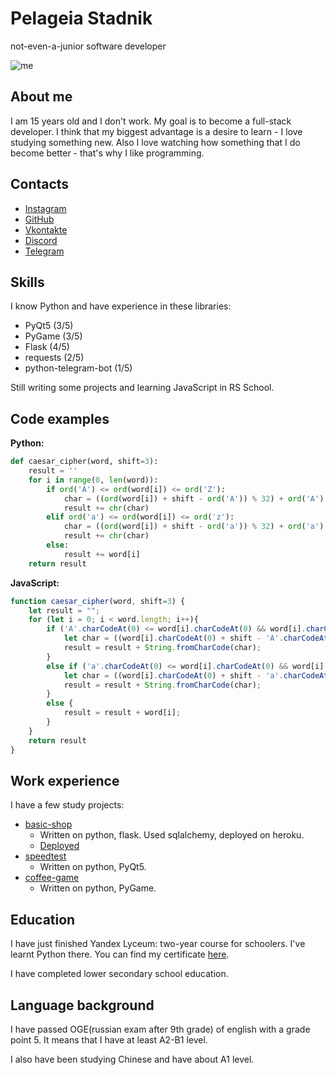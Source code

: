 # Pelageia Stadnik
not-even-a-junior software developer


![me](https://i.imgur.com/d1eSMAV.jpg "my photo")

## About me
I am 15 years old and I don't work. My goal is to become a full-stack developer. I think that my biggest advantage is a desire to learn - I love studying something new. Also I love watching how something that I do become better - that's why I like programming.

## Contacts
* [Instagram](https://instagram.com/jkovalenk0)
* [GitHub](https://github.com/j-kovalenko)
* [Vkontakte](https://vk.com/jjj07)
* [Discord](https://discord.com/users/799527149458948096)
* [Telegram](https://t.me/jkovalenk0)

## Skills
I know Python and have experience in these libraries:
* PyQt5 (3/5)
* PyGame (3/5)
* Flask (4/5)
* requests (2/5)
* python-telegram-bot (1/5)

Still writing some projects and learning JavaScript in RS School. 

## Code examples
**Python:**
```python
def caesar_cipher(word, shift=3):
    result = ''
    for i in range(0, len(word)):
        if ord('A') <= ord(word[i]) <= ord('Z'):
            char = ((ord(word[i]) + shift - ord('A')) % 32) + ord('A')
            result += chr(char)
        elif ord('a') <= ord(word[i]) <= ord('z'):
            char = ((ord(word[i]) + shift - ord('a')) % 32) + ord('a')
            result += chr(char)
        else:
            result += word[i]
    return result
```
**JavaScript:**
```javascript
function caesar_cipher(word, shift=3) {
    let result = "";
    for (let i = 0; i < word.length; i++){
        if ('A'.charCodeAt(0) <= word[i].charCodeAt(0) && word[i].charCodeAt(0) <= 'Z'.charCodeAt(0)) {
            let char = ((word[i].charCodeAt(0) + shift - 'A'.charCodeAt(0)) % 26) + 'A'.charCodeAt(0)
            result = result + String.fromCharCode(char);
        }
        else if ('a'.charCodeAt(0) <= word[i].charCodeAt(0) && word[i].charCodeAt(0) <= 'z'.charCodeAt(0)) {
            let char = ((word[i].charCodeAt(0) + shift - 'a'.charCodeAt(0)) % 26) + 'a'.charCodeAt(0)
            result = result + String.fromCharCode(char);
        }
        else {
            result = result + word[i];
        }
    }
    return result
}
```

## Work experience
I have a few study projects:
* [basic-shop](https://github.com/j-kovalenko/basic-shop)
    - Written on python, flask. Used sqlalchemy, deployed on heroku.
    - [Deployed](https://basite.herokuapp.com/)
* [speedtest](https://github.com/j-kovalenko/speedtest)
    - Written on python, PyQt5.
* [coffee-game](https://github.com/j-kovalenko/coffee-game)
   - Written on python, PyGame.

## Education
I have just finished Yandex Lyceum: two-year course for schoolers. I've learnt Python there. You can find my certificate [here](https://lyceum.yandex.ru/certificate/check/?certNumber=220243973&lastName=%D0%A1%D1%82%D0%B0%D0%B4%D0%BD%D0%B8%D0%BA).

I have completed lower secondary school education.

## Language background
I have passed OGE(russian exam after 9th grade) of english with a grade point 5. It means that I have at least A2-B1 level.

I also have been studying Chinese and have about A1 level.